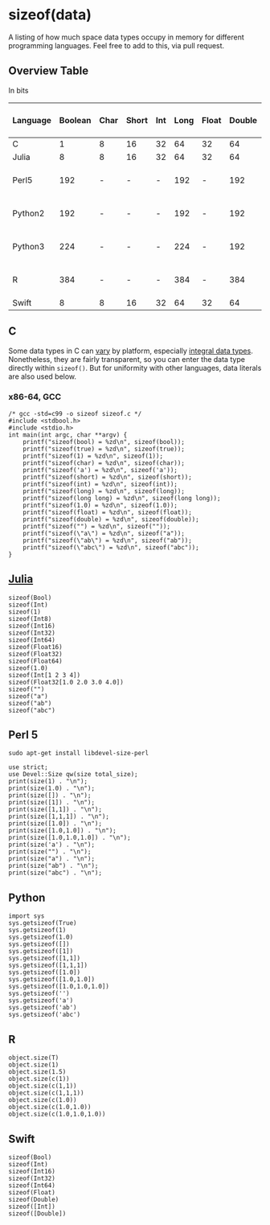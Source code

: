 # sizeof(data)
A listing of how much space data types occupy in memory for different programming languages.
Feel free to add to this, via pull request.

## Overview Table
In bits

| Language | Boolean | Char | Short | Int | Long | Float | Double | Array of Ints | Array of Reals |
| ---      | ---     | ---  | ---   | --- | ---  | ---   | ---    | ---           | ---            |
| C        | 1       | 8    | 16    | 32  | 64   | 32    | 64     | 32*n*         | 32*n*          |
| Julia    | 8       | 8    | 16    | 32  | 64   | 32    | 64     | 64*n*         | 64*n*          |
| Perl5    | 192     | -    | -     | -   | 192  | -     | 192    | 512 + 64*n*   | 512 + 64*n*    |
| Python2  | 192     | -    | -     | -   | 192  | -     | 192    | 576 + 64*n*   | 576 + 64*n*    |
| Python3  | 224     | -    | -     | -   | 224  | -     | 192    | 512 + 64*n*   | 512 + 64*n*    |
| R        | 384     | -    | -     | -   | 384  | -     | 384    | 320 + 64*n*   | 320 + 64*n*    |
| Swift    | 8       | 8    | 16    | 32  | 64   | 32    | 64     | 64*n*         | 64*n*          |


## C
Some data types in C can [vary](https://en.wikipedia.org/wiki/C_data_types) by platform, especially [integral data types][].
Nonetheless, they are fairly transparent, so you can enter the data type directly within `sizeof()`.  But for uniformity with other languages, data literals are also used below.

### x86-64, GCC
```
/* gcc -std=c99 -o sizeof sizeof.c */
#include <stdbool.h>
#include <stdio.h>
int main(int argc, char **argv) {
    printf("sizeof(bool) = %zd\n", sizeof(bool));
    printf("sizeof(true) = %zd\n", sizeof(true));
    printf("sizeof(1) = %zd\n", sizeof(1));
    printf("sizeof(char) = %zd\n", sizeof(char));
    printf("sizeof('a') = %zd\n", sizeof('a'));
    printf("sizeof(short) = %zd\n", sizeof(short));
    printf("sizeof(int) = %zd\n", sizeof(int));
    printf("sizeof(long) = %zd\n", sizeof(long));
    printf("sizeof(long long) = %zd\n", sizeof(long long));
    printf("sizeof(1.0) = %zd\n", sizeof(1.0));
    printf("sizeof(float) = %zd\n", sizeof(float));
    printf("sizeof(double) = %zd\n", sizeof(double));
    printf("sizeof("") = %zd\n", sizeof(""));
    printf("sizeof(\"a\") = %zd\n", sizeof("a"));
    printf("sizeof(\"ab\") = %zd\n", sizeof("ab"));
    printf("sizeof(\"abc\") = %zd\n", sizeof("abc"));
}
```

## [Julia](https://en.wikibooks.org/wiki/Introducing_Julia/Types)
```
sizeof(Bool)
sizeof(Int)
sizeof(1)
sizeof(Int8)
sizeof(Int16)
sizeof(Int32)
sizeof(Int64)
sizeof(Float16)
sizeof(Float32)
sizeof(Float64)
sizeof(1.0)
sizeof(Int[1 2 3 4])
sizeof(Float32[1.0 2.0 3.0 4.0])
sizeof("")
sizeof("a")
sizeof("ab")
sizeof("abc")
```

## Perl 5

`sudo apt-get install libdevel-size-perl`

```
use strict;
use Devel::Size qw(size total_size);
print(size(1) . "\n");
print(size(1.0) . "\n");
print(size([]) . "\n");
print(size([1]) . "\n");
print(size([1,1]) . "\n");
print(size([1,1,1]) . "\n");
print(size([1.0]) . "\n");
print(size([1.0,1.0]) . "\n");
print(size([1.0,1.0,1.0]) . "\n");
print(size('a') . "\n");
print(size("") . "\n");
print(size("a") . "\n");
print(size("ab") . "\n");
print(size("abc") . "\n");
```

## Python
```
import sys
sys.getsizeof(True)
sys.getsizeof(1)
sys.getsizeof(1.0)
sys.getsizeof([])
sys.getsizeof([1])
sys.getsizeof([1,1])
sys.getsizeof([1,1,1])
sys.getsizeof([1.0])
sys.getsizeof([1.0,1.0])
sys.getsizeof([1.0,1.0,1.0])
sys.getsizeof('')
sys.getsizeof('a')
sys.getsizeof('ab')
sys.getsizeof('abc')
```

## R

```
object.size(T)
object.size(1)
object.size(1.5)
object.size(c(1))
object.size(c(1,1))
object.size(c(1,1,1))
object.size(c(1.0))
object.size(c(1.0,1.0))
object.size(c(1.0,1.0,1.0))
```

## Swift

```
sizeof(Bool)
sizeof(Int)
sizeof(Int16)
sizeof(Int32)
sizeof(Int64)
sizeof(Float)
sizeof(Double)
sizeof([Int])
sizeof([Double])
```


[integral data types]: https://en.wikipedia.org/wiki/Integer_(computer_science)
